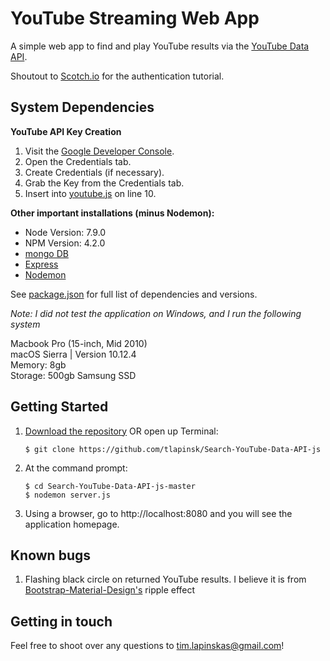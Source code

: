 # YouTube Streaming Web App 
A simple web app to find and play YouTube results via the [YouTube Data API](https://developers.google.com/youtube/v3/getting-started).

Shoutout to [Scotch.io](https://github.com/scotch-io/easy-node-authentication) for the authentication tutorial.

## System Dependencies
**YouTube API Key Creation**
1. Visit the [Google Developer Console](https://console.developers.google.com).
2. Open the Credentials tab.
3. Create Credentials (if necessary).
4. Grab the Key from the Credentials tab.
5. Insert into [youtube.js](https://github.com/tlapinsk/Search-YouTube-Data-API-js/blob/master/public/js/youtube.js) on line 10.

**Other important installations (minus Nodemon):**

- Node Version: 7.9.0
- NPM Version: 4.2.0
- [mongo DB](https://github.com/mongodb/mongo)
- [Express](https://github.com/expressjs/express)
- [Nodemon](https://github.com/remy/nodemon)

See [package.json](https://github.com/tlapinsk/Search-YouTube-Data-API-js/blob/master/package.json) for full list of dependencies and versions.

_Note: I did not test the application on Windows, and I run the following system_

Macbook Pro (15-inch, Mid 2010)  
macOS Sierra | Version 10.12.4  
Memory: 8gb  
Storage: 500gb Samsung SSD

## Getting Started

1. [Download the repository](https://github.com/tlapinsk/Search-YouTube-Data-API-js/archive/master.zip) OR open up Terminal:

	```shell session
	$ git clone https://github.com/tlapinsk/Search-YouTube-Data-API-js
	```

2. At the command prompt:

	```shell session
	$ cd Search-YouTube-Data-API-js-master
	$ nodemon server.js
	```

3. Using a browser, go to http://localhost:8080 and you will see the application homepage.

## Known bugs

1. Flashing black circle on returned YouTube results. I believe it is from [Bootstrap-Material-Design's](https://github.com/FezVrasta/bootstrap-material-design) ripple effect

## Getting in touch
Feel free to shoot over any questions to tim.lapinskas@gmail.com!
